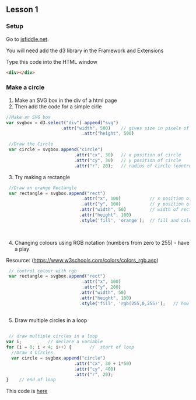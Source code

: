 ## Lesson 1
### Setup
Go to [jsfiddle.net](https://jsfiddle.net/).

You will need add the d3 library in the Framework and Extensions

Type this code into the HTML window

``` html
<div></div>
```

### Make a circle
1. Make an SVG box in the div of a html page
2. Then add the code for a simple cirle

``` javascript
//Make an SVG box
var svgbox = d3.select("div").append("svg")
		             .attr("width", 500)	// gives size in pixels of svg box
                             .attr("height", 500)

 //Draw the Circle
 var circle = svgbox.append("circle")
                          .attr("cx", 30)	// x position of circle
                          .attr("cy", 30)	// y position of circle
                          .attr("r", 20);	// radius of circle (controls size)
``` 

3. Try making a rectangle

``` javascript 
 //Draw an orange Rectangle
 var rectangle = svgbox.append("rect")
                             .attr("x", 100)	       // x position of top left of rectangle
                             .attr("y", 100)	       // y position of top left of rectangle
                            .attr("width", 50)	       // width of rectangle in pixels
                            .attr("height", 100)       
                            .style('fill', 'orange');  // fill and colour
                            
  
 ``` 

4. Changing colours using RGB notation (numbers from zero to 255) - have a play

Resource: (https://www.w3schools.com/colors/colors_rgb.asp)

``` javascript  
 // control colour with rgb 
 var rectangle = svgbox.append("rect")
                             .attr("x", 100)
                             .attr("y", 200)
                            .attr("width", 50)
                            .attr("height", 100)
                            .style('fill', 'rgb(255,0,255)'); 	// how much red, green and blue - play and learn
  
 ``` 

5. Draw multiple circles in a loop

``` javascript  
  
 // draw multiple circles in a loop                               
var i;			// declare a variable
for (i = 0; i < 4; i++) { 		//  start of loop
  //Draw 4 Circles
  var circle = svgbox.append("circle")
                          .attr("cx", 30 + i*50)
                          .attr("cy", 400)
                          .attr("r", 20);
}    // end of loop
```	

This code is [here](https://jsfiddle.net/brennanpincardiff/n75wrkua/15/)
